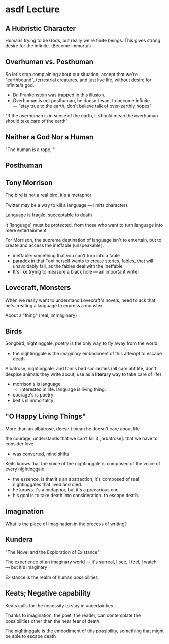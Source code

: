 # asdf Lecture

## A Hubristic Character

Humans trying to be Gods, but really we're finite beings. This gives strong desire for the infinite. (Become immortal)


## Overhuman vs. Posthuman
So let's stop complaining about our situation, accept that we're "earthbound", terrestrial creatures, and just live life, without desire for infinite/a god.
  - Dr. Frankenstein was trapped in this illusion.
  - Overhuman is not posthuman, he doesn't want to become infinite — "stay true to the earth, don't believe talk of over-earthly hopes"

"If the overhuman is in sense of the earth, it should mean the overhuman should take care of the earth"

## Neither a God Nor a Human

"The human is a rope, "

## Posthuman

## Tony Morrison

The bird is not a real bird, it's a metaphor

Twitter may be a way to kill a language — limits characters

Language is fragile, succeptable to death

It [language] must be protected, from those who want to turn language into mere entertainment

For Morrison, the supreme destination of language isn't to entertain, but to create and access the ineffable (unspeakable).
  - ineffable: something that you can't turn into a fable
  - paradox in that Toni herself wants to create stories, fables, that will unavoidably fail, as the fables deal with the ineffable
  - It's like trying to measure a black hole — an important writer

## Lovecraft, Monsters

When we really want to understand Lovecraft's novels, need to ack that he's creating a language to express a monster

About a "thing" (real, immaginary)

## Birds

Songbird, nightinggale, poetry is the only way to fly away from the world
  - the nightinggale is the imaginary embodiment of this attempt to escape death

Albatrose, nightinggale, and toni's bird similarities (all care abt life, don't despise animals they write about, use as a **literary** way to take care of life)
  - morrison's is language
    - interested in life. language is living thing.
  - courage's is poetry
  - keit's is immortality

## "O Happy Living Things"

More than an albatrose, doesn't mean he doesn't care about life

the courage, understands that we can't kill it [arbatrose]. that we have to consider love
  - was converted, mind shifts

Keits knows that the voice of the nightinggale is composed of the voice of every nightinggale
  - the essence, is that it's an abstraction, it's composed of real nightinggales that lived and died.
  - he knows it's a metaphor, but it's a precarious one.
  - his goal is to take death into consideration. to escape death.

## Imagination

What is the place of imagination in the process of writing?

## Kundera

"The Novel and the Exploration of Existance"

The experience of an imaginary world — it's surreal, I see, I feel, I watch — but it's imaginary

Existance is the realm of human possibilities

## Keats; Negative capability

Keats calls for the necessity to stay in uncertainties

Thanks to imagination, the poet, the reader, can contemplate the possibilities other than the near fear of death.

The nightinggale is the embodiment of this possibility, something that might be able to escape death
